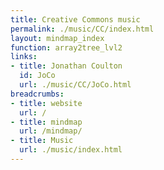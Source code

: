 ```yaml
---
title: Creative Commons music
permalink: ./music/CC/index.html
layout: mindmap_index
function: array2tree_lvl2
links:
- title: Jonathan Coulton
  id: JoCo
  url: ./music/CC/JoCo.html
breadcrumbs:
- title: website
  url: /
- title: mindmap
  url: /mindmap/
- title: Music
  url: ./music/index.html
---
```


